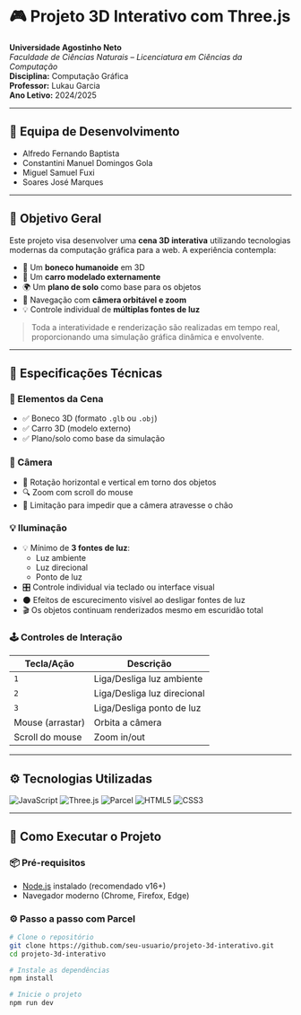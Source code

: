 # 🎮 Projeto 3D Interativo com Three.js

**Universidade Agostinho Neto**  
*Faculdade de Ciências Naturais – Licenciatura em Ciências da Computação*  
**Disciplina:** Computação Gráfica  
**Professor:** Lukau Garcia  
**Ano Letivo:** 2024/2025

---

## 👥 Equipa de Desenvolvimento

- Alfredo Fernando Baptista  
- Constantini Manuel Domingos Gola  
- Miguel Samuel Fuxi  
- Soares José Marques  

---

## 🎯 Objetivo Geral

Este projeto visa desenvolver uma **cena 3D interativa** utilizando tecnologias modernas da computação gráfica para a web. A experiência contempla:

- 👤 Um **boneco humanoide** em 3D  
- 🚗 Um **carro modelado externamente**  
- 🌍 Um **plano de solo** como base para os objetos  
- 📸 Navegação com **câmera orbitável e zoom**  
- 💡 Controle individual de **múltiplas fontes de luz**

> Toda a interatividade e renderização são realizadas em tempo real, proporcionando uma simulação gráfica dinâmica e envolvente.

---

## 📐 Especificações Técnicas

### 🔷 Elementos da Cena
- ✅ Boneco 3D (formato `.glb` ou `.obj`)
- ✅ Carro 3D (modelo externo)
- ✅ Plano/solo como base da simulação

### 🎥 Câmera
- 🔄 Rotação horizontal e vertical em torno dos objetos
- 🔍 Zoom com scroll do mouse
- 🚫 Limitação para impedir que a câmera atravesse o chão

### 💡 Iluminação
- 💡 Mínimo de **3 fontes de luz**:
  - Luz ambiente
  - Luz direcional
  - Ponto de luz
- 🎛️ Controle individual via teclado ou interface visual
- 🌑 Efeitos de escurecimento visível ao desligar fontes de luz
- 🎬 Os objetos continuam renderizados mesmo em escuridão total

### 🕹️ Controles de Interação

| Tecla/Ação             | Descrição                              |
|------------------------|-----------------------------------------|
| `1`                    | Liga/Desliga luz ambiente               |
| `2`                    | Liga/Desliga luz direcional             |
| `3`                    | Liga/Desliga ponto de luz               |
| Mouse (arrastar)       | Orbita a câmera                         |
| Scroll do mouse        | Zoom in/out                             |

---

## ⚙️ Tecnologias Utilizadas

![JavaScript](https://img.shields.io/badge/JavaScript-F7DF1E?style=for-the-badge&logo=javascript&logoColor=black)
![Three.js](https://img.shields.io/badge/Three.js-000000?style=for-the-badge&logo=three.js&logoColor=white)
![Parcel](https://img.shields.io/badge/Parcel-3C3C3C?style=for-the-badge&logo=parcel&logoColor=white)
![HTML5](https://img.shields.io/badge/HTML5-E34F26?style=for-the-badge&logo=html5&logoColor=white)
![CSS3](https://img.shields.io/badge/CSS3-1572B6?style=for-the-badge&logo=css3&logoColor=white)

---

## 🚀 Como Executar o Projeto

### 📦 Pré-requisitos

- [Node.js](https://nodejs.org/) instalado (recomendado v16+)
- Navegador moderno (Chrome, Firefox, Edge)

### ⚙️ Passo a passo com Parcel

```bash
# Clone o repositório
git clone https://github.com/seu-usuario/projeto-3d-interativo.git
cd projeto-3d-interativo

# Instale as dependências
npm install

# Inicie o projeto
npm run dev
